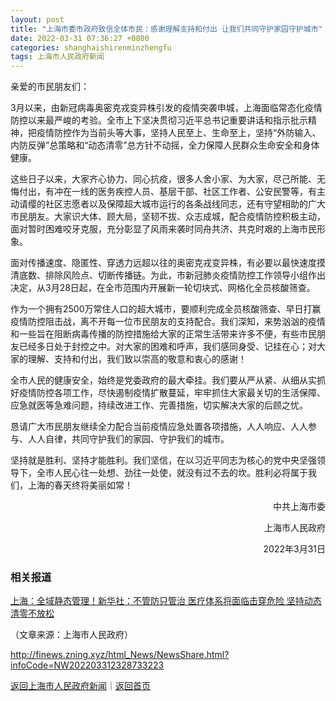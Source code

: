 ```yaml
---
layout: post
title: "上海市委市政府致信全体市民：感谢理解支持和付出 让我们共同守护家园守护城市"
date: 2022-03-31 07:36:27 +0800
categories: shanghaishirenminzhengfu
tags: 上海市人民政府新闻
---
```

<p>亲爱的市民朋友们：</p><p>3月以来，由新冠病毒奥密克戎变异株引发的疫情突袭申城，上海面临常态化疫情防控以来最严峻的考验。全市上下坚决贯彻习近平总书记重要讲话和指示批示精神，把疫情防控作为当前头等大事，坚持人民至上、生命至上，坚持“外防输入、内防反弹”总策略和“动态清零”总方针不动摇，全力保障人民群众生命安全和身体健康。</p><p>这些日子以来，大家齐心协力、同心抗疫，很多人舍小家、为大家，尽己所能、无悔付出，有冲在一线的医务疾控人员、基层干部、社区工作者、公安民警等，有主动请缨的社区志愿者以及保障超大城市运行的各条战线同志，还有守望相助的广大市民朋友。大家识大体、顾大局，坚韧不拔、众志成城，配合疫情防控积极主动，面对暂时困难咬牙克服，充分彰显了风雨来袭时同舟共济、共克时艰的上海市民形象。</p><p>面对传播速度、隐匿性、穿透力远超以往的奥密克戎变异株，有必要以最快速度摸清底数、排除风险点、切断传播链。为此，市新冠肺炎疫情防控工作领导小组作出决定，从3月28日起，在全市范围内开展新一轮切块式、网格化全员核酸筛查。</p><p>作为一个拥有2500万常住人口的超大城市，要顺利完成全员核酸筛查、早日打赢疫情防控阻击战，离不开每一位市民朋友的支持配合。我们深知，来势汹汹的疫情和一些旨在阻断病毒传播的防控措施给大家的正常生活带来许多不便，有些市民朋友已经多日处于封控之中。对大家的困难和呼声，我们感同身受、记挂在心；对大家的理解、支持和付出，我们致以崇高的敬意和衷心的感谢！</p><p>全市人民的健康安全，始终是党委政府的最大牵挂。我们要从严从紧、从细从实抓好疫情防控各项工作，尽快遏制疫情扩散蔓延，牢牢抓住大家最关切的生活保障、应急就医等急难问题，持续改进工作、完善措施，切实解决大家的后顾之忧。</p><p>恳请广大市民朋友继续全力配合当前疫情应急处置各项措施，人人响应、人人参与、人人自律，共同守护我们的家园、守护我们的城市。</p><p>坚持就是胜利、坚持才能胜利。我们坚信，在以习近平同志为核心的党中央坚强领导下，全市人民心往一处想、劲往一处使，就没有过不去的坎。胜利必将属于我们，上海的春天终将美丽如常！</p><p style="text-align:right;">中共上海市委</p><p style="text-align:right;">上海市人民政府</p><p style="text-align:right;">2022年3月31日</p><h3 class="emh3">相关报道</h3><p><a href="https://finance.eastmoney.com/a/202203312328670935.html">上海：全域静态管理！新华社：不管防只管治 医疗体系将面临击穿危险 坚持动态清零不放松</a></p><p class="em_media">（文章来源：上海市人民政府）</p>

<http://finews.zning.xyz/html_News/NewsShare.html?infoCode=NW202203312328733223>

[返回上海市人民政府新闻](//finews.withounder.com/category/shanghaishirenminzhengfu.html)｜[返回首页](//finews.withounder.com/)